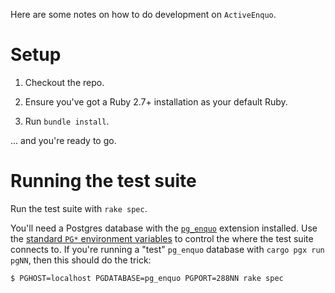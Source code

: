 Here are some notes on how to do development on `ActiveEnquo`.

# Setup

1. Checkout the repo.

2. Ensure you've got a Ruby 2.7+ installation as your default Ruby.

3. Run `bundle install`.

... and you're ready to go.


# Running the test suite

Run the test suite with `rake spec`.

You'll need a Postgres database with the [`pg_enquo`](https://github.com/enquo/pg_enquo) extension installed.
Use the [standard `PG*` environment variables](https://www.postgresql.org/docs/current/libpq-envars.html) to control the where the test suite connects to.
If you're running a "test" `pg_enquo` database with `cargo pgx run pgNN`, then this should do the trick:

```sh
$ PGHOST=localhost PGDATABASE=pg_enquo PGPORT=288NN rake spec
```
